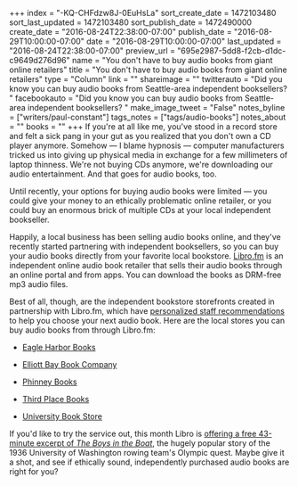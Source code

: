 +++
index = "-KQ-CHFdzw8J-0EuHsLa"
sort_create_date = 1472103480
sort_last_updated = 1472103480
sort_publish_date = 1472490000
create_date = "2016-08-24T22:38:00-07:00"
publish_date = "2016-08-29T10:00:00-07:00"
date = "2016-08-29T10:00:00-07:00"
last_updated = "2016-08-24T22:38:00-07:00"
preview_url = "695e2987-5dd8-f2cb-d1dc-c9649d276d96"
name = "You don't have to buy audio books from giant online retailers"
title = "You don't have to buy audio books from giant online retailers"
type = "Column"
link = ""
shareimage = ""
twitterauto = "Did you know you can buy audio books from Seattle-area independent booksellers? "
facebookauto = "Did you know you can buy audio books from Seattle-area independent booksellers? "
make_image_tweet = "False"
notes_byline = ["writers/paul-constant"]
tags_notes = ["tags/audio-books"]
notes_about = ""
books = ""
+++
If you're at all like me, you've stood in a record store and felt a sick pang in your gut as you realized that you don't own a CD player anymore.  Somehow — I blame hypnosis — computer manufacturers tricked us into giving up physical media in exchange for a few millimeters of laptop thinness. We're not buying CDs anymore, we're downloading our audio entertainment. And that goes for audio books, too.

Until recently, your options for buying audio books were limited — you could give your money to an ethically problematic online retailer, or you could buy an enormous brick of multiple CDs at your local independent bookseller.

Happily, a local business has been selling audio books online, and they've recently started partnering with independent booksellers, so you can buy your audio books directly from your favorite local bookstore. [Libro.fm](https://libro.fm/about) is an independent online audio book retailer that sells their audio books through an online portal and from apps. You can download the books as DRM-free mp3 audio files.

Best of all, though, are the independent bookstore storefronts created in partnership with Libro.fm, which have [personalized staff recommendations](https://libro.fm/playlists/pb-bestsellers-year-two) to help you choose your next audio book. Here are the local stores you can buy audio books from through Libro.fm:

* [Eagle Harbor Books](https://libro.fm/eagleharborbooks)

* [Elliott Bay Book Company](https://libro.fm/elliottbaybook)

* [Phinney Books](https://libro.fm/phinneybooks)

* [Third Place Books](https://libro.fm/thirdplacebooks)

* [University Book Store](https://libro.fm/ubookstore)

If you'd like to try the service out, this month Libro is [offering a free 43-minute excerpt of *The Boys in the Boat*](https://libro.fm/audiobooks/3938559381926-the-boys-in-the-boat-43-minute-excerpt), the hugely popular story of the 1936 University of Washington rowing team's Olympic quest. Maybe give it a shot, and see if ethically sound, independently purchased audio books are right for you?